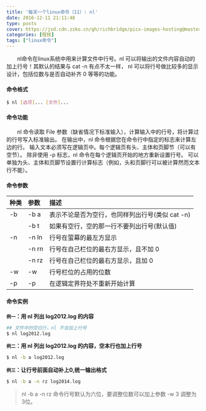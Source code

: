 ```yaml
---
title: '每天一个linux命令（11）: nl'
date: 2016-12-11 21:11:48
type: posts
cover: https://jsd.cdn.zzko.cn/gh/richbridge/picx-images-hosting@master/thumbnail/audit.avif
categories: [程技]
tags: ["linux命令"]
---
```

　　nl命令在linux系统中用来计算文件中行号。nl 可以将输出的文件内容自动的加上行号！其默认的结果与 cat -n 有点不太一样， nl 可以将行号做比较多的显示设计，包括位数与是否自动补齐 0 等等的功能。
<!--more -->
#### 命令格式
```bash
$ nl [选项]... [文件]...
```
#### 命令功能
　　nl 命令读取 File 参数（缺省情况下标准输入），计算输入中的行号，将计算过的行号写入标准输出。 在输出中，nl 命令根据您在命令行中指定的标志来计算左边的行。 输入文本必须写在逻辑页中。每个逻辑页有头、主体和页脚节（可以有空节）。 除非使用 -p 标志，nl 命令在每个逻辑页开始的地方重新设置行号。 可以单独为头、主体和页脚节设置行计算标志（例如，头和页脚行可以被计算然而文本行不能）。
#### 命令参数
| 种类 | 参数 | 描述     |
| :-------------| :--- | :------------- |
| -b |-b a | 表示不论是否为空行，也同样列出行号(类似 cat -n) |
|  |-b t | 如果有空行，空的那一行不要列出行号(默认值) |
| -n |-n ln | 行号在萤幕的最左方显示 |
|  |-n rn | 行号在自己栏位的最右方显示，且不加 0 |
|  |-n rz | 行号在自己栏位的最右方显示，且加 0 |
| -w |-w | 行号栏位的占用的位数 |
| -p |-p | 在逻辑定界符处不重新开始计算 |
#### 命令实例
**`例一`：用 nl 列出 log2012.log 的内容**
```bash
## 文件中的空白行，nl 不会加上行号
$ nl log2012.log
```
**`例二`：用 nl 列出 log2012.log 的内容，空本行也加上行号**
```bash
$ nl -b a log2012.log
```
**`例三`：让行号前面自动补上0,统一输出格式**
```bash
$ nl -b a -n rz log2014.log
```
>nl -b a -n rz 命令行号默认为六位，要调整位数可以加上参数 -w 3 调整为3位。
